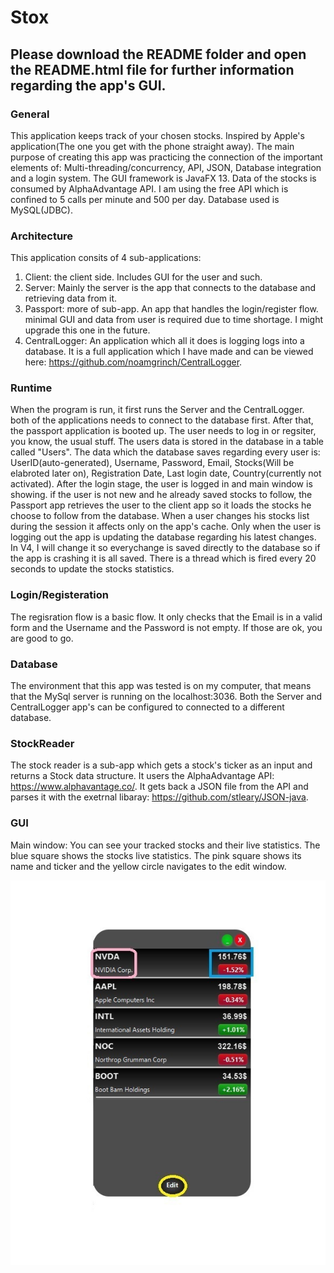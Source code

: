 # Stox
## Please download the README folder and open the README.html file for further information regarding the app's GUI.


### General
This application keeps track of your chosen stocks. Inspired by Apple's application(The one you get with the phone straight away).
The main purpose of creating this app was practicing the connection of the important elements of: Multi-threading/concurrency, API, JSON,
Database integration and a login system.
The GUI framework is JavaFX 13.
Data of the stocks is consumed by AlphaAdvantage API. I am using the free API which is confined to 5 calls per minute and 500 per day.
Database used is MySQL(JDBC).

### Architecture
This application consits of 4 sub-applications:
1. Client: the client side. Includes GUI for the user and such.
2. Server: Mainly the server is the app that connects to the database and retrieving data from it.
3. Passport: more of sub-app. An app that handles the login/register flow. minimal GUI and data from user is required due to time shortage. I might upgrade this one in the future.
4. CentralLogger: An application which all it does is logging logs into a database. It is a full application which I have made and can be viewed here: https://github.com/noamgrinch/CentralLogger.

### Runtime

When the program is run, it first runs the Server and the CentralLogger. both of the applications needs to connect to the database first.
After that, the passport application is booted up. The user needs to log in or regsiter, you know, the usual stuff.
The users data is stored in the database in a table called "Users". The data which the database saves regarding every user is:
UserID(auto-generated), Username, Password, Email, Stocks(Will be elabroted later on), Registration Date, Last login date, Country(currently not activated).
After the login stage, the user is logged in and main window is showing. if the user is not new and he already saved stocks to follow, the Passport app retrieves the user to the client app so it loads the stocks he choose to follow from the database.
When a user changes his stocks list during the session it affects only on the app's cache. Only when the user is logging out the app is updating the database regarding his latest changes. In V4, I will change it so everychange is saved directly to the database so if the app is crashing it is all saved.
There is a thread which is fired every 20 seconds to update the stocks statistics.


### Login/Registeration
The regisration flow is a basic flow. It only checks that the Email is in a valid form and the Username and the Password is not empty.
If those are ok, you are good to go.

### Database
The environment that this app was tested is on my computer, that means that the MySql server is running on the localhost:3036. 
Both the Server and CentralLogger app's can be configured to connected to a different database.

### StockReader
The stock reader is a sub-app which gets a stock's ticker as an input and returns a Stock data structure. It users the AlphaAdvantage API: https://www.alphavantage.co/.
It gets back a JSON file from the API and parses it with the exetrnal libaray: https://github.com/stleary/JSON-java.


### GUI
Main window: You can see your tracked stocks and their live statistics. The blue square shows the stocks live statistics. The pink square shows its name and ticker and the yellow circle
navigates to the edit window.

![alt text](https://github.com/noamgrinch/Stox/blob/master/README/Stats.jpg)



